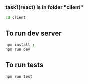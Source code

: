 ### task1(react) is in folder "client"

```bash
cd client
```

## To run dev server

```bash
npm install ;
npm run dev
```

## To run tests

```bash
npm run test
```
